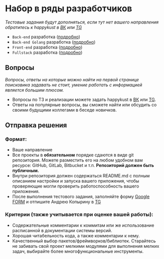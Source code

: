 
# Набор в ряды разработчиков
*Тестовые задания будут дополняться, если тут нет вашего направления обратитесь к happykust в [ВК](https://vk.com/happykust) или [TG](https://t.me/happykust)*

* `Back-end` разработка ([подробно](/backend.md))
* `Back-end Golang` разработка ([подробно](/backend-golang.md))
* `Front-end` разработка ([подробно](/frontend.md))
* `Fullstack` разработка ([подробно](/fullstack.md))

## Вопросы
*Вопросы, ответы на которые можно найти на первой странице поисковика задавать не стоит, умение работать с информацией является большим плюсом.*
* Вопросы по ТЗ и реализации можете задать happykust в [ВК](https://vk.com/happykust) или [TG](https://t.me/happykust). 
* Ответы на популярные вопросы, вы сможете найти или обсудить со своими будущими коллегами в беседе новичков.

## Отправка решения
### Формат:
* Ваше направление
* Все проекты в **обязательном** порядке сдаются в виде git репозитория. Можете разместить его на любом удобном вам ресурсе: GitHub, GitLab, Bitbucket и т.п. **Репозиторий должен быть публичным.**
* Внутри репозитория должен содержаться README.md с полным описанием настройки и запуска вашего приложения, чтобы проверяющие могли проверить работоспособность вашего приложения.
* После выполнения тестового задания, заполняйте форму [Google FORM](https://forms.gle/eKikYq2eMGmYyoum9) и отпишите Андрею Копырину в [TG](https://t.me/nenen56)

### Критерии (также учитывается при оценке вашей работы):
* Содержательные комментарии к коммитам или же использование расписанной в документации системы версий.
* Хорошая читабельность кода, а также комментарии к нему. 
* Качественный выбор пакетов/фреймворков/библиотек. Старайтесь не забивать свой проект мелкими модулями для выполнения мелких задач, выбирайте более многофункциональные инструменты.
